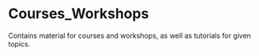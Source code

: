 # Courses_Workshops
Contains material for courses and workshops, as well as tutorials for given topics.
